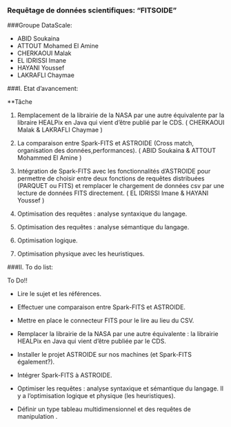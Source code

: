 ### Requêtage de données scientifiques: “FITSOIDE”

###Groupe DataScale:

- ABID Soukaina
- ATTOUT Mohamed El Amine
- CHERKAOUI Malak
- EL IDRISSI Imane
- HAYANI Youssef
- LAKRAFLI Chaymae

###I. Etat d’avancement:

 **Tâche                                                                

1. Remplacement de la librairie de la NASA par une autre équivalente par la libraire HEALPix en Java qui vient d’être publié par le CDS. ( CHERKAOUI Malak & LAKRAFLI Chaymae )

2. La comparaison entre Spark-FITS et ASTROIDE (Cross match, organisation des données,performances). ( ABID Soukaina & ATTOUT Mohammed El Amine )                         

3. Intégration de Spark-FITS avec les fonctionnalités d’ASTROIDE pour permettre de choisir entre deux fonctions de requêtes distribuées     (PARQUET ou FITS) et remplacer le chargement de données csv par une lecture de données FITS directement. ( EL IDRISSI Imane & HAYANI Youssef )                            

4. Optimisation des requêtes : analyse syntaxique du langage.        

5. Optimisation des requêtes : analyse sémantique du langage.         

6. Optimisation logique.                                              

7. Optimisation physique avec les heuristiques.                       
  
  ###II. To do list:
  
To Do!!
- Lire le sujet et les références.

- Effectuer une comparaison entre Spark-FITS et ASTROIDE.

- Mettre en place le connecteur FITS pour le lire au lieu du CSV.

- Remplacer la librairie de la NASA par une autre équivalente : la librairie HEALPix en Java qui vient d’être publiée par le CDS.

- Installer le projet ASTROIDE sur nos machines (et Spark-FITS également?).

- Intégrer Spark-FITS à ASTROIDE.

- Optimiser les requêtes : analyse syntaxique et sémantique du langage. Il y a l’optimisation logique et physique (les heuristiques).

- Définir un type tableau multidimensionnel  et des requêtes de manipulation .
